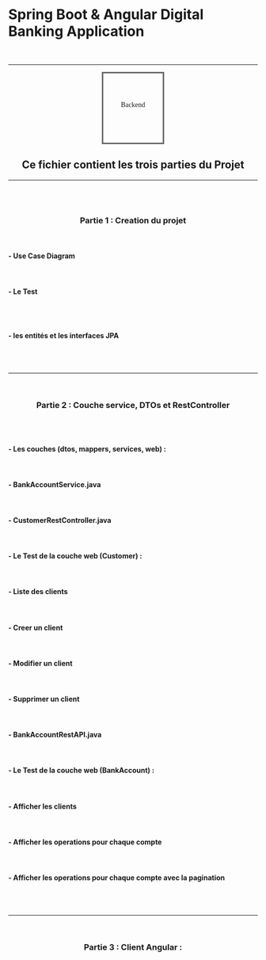 <h1>Spring Boot & Angular Digital Banking Application</h1>
<br>
<hr>
<style>
      /* Define the styles for the box */
      .box {
        width: 120px;
        height: 140px;
        border: 3px solid dimgrey;
        text-align: center; /* Center the text horizontally */
        line-height: 100px;/* Center the text vertically */
        font-family: "Cascadia Code";
      }
    </style>
<div>
<center>
    <center class="box">
      <p>Backend</p>
    </center>

</center>
    </div>



<h2><center>Ce fichier contient les trois parties du Projet</center></h2>
<hr>
<br>
<br>
<h3><center>Partie 1 : Creation du projet</center></h3>
<br>
<h4>- Use Case Diagram</h4>
<img src="captures/UseCase.PNG" alt="">
<br>
<br>    
<h4>- Le Test</h4>
<img src="captures/DB1.PNG" alt="">
<img src="captures/DB2.PNG" alt="">
<br>
<br>
<h4>- les entités et les interfaces JPA</h4>
<img src="captures/packages.PNG" alt="">
<br>
<br>
<br>
<hr>
<br>
<h3><center>Partie 2 : Couche service, DTOs et RestController</center></h3>
<br>
<br>
<h4>- Les couches (dtos, mappers, services, web) :</h4>
<img src="captures/ClassInter.PNG" alt="">
<br>
<br>
<h4>- BankAccountService.java</h4>
<img src="captures/BankAccountService.PNG" alt="">
<br>
<br>
<h4>- CustomerRestController.java</h4>
<img src="captures/CustomerRestController.PNG" alt="">
<br>
<br>
<h4>- Le Test de la couche web (Customer) :</h4>
<img src="captures/WebTest.PNG" alt="">
<br>
<br>
<h4>- Liste des clients</h4>
<img src="captures/CustomerGet.PNG" alt="">
<br>
<br>
<h4>- Creer un client</h4>
<img src="captures/PostCustomer.PNG" alt="">
<br>
<br>
<h4>- Modifier un client</h4>
<img src="captures/UpdateCustomer.PNG" alt="">
<br>
<br>
<h4>- Supprimer un client</h4>
<img src="captures/DeleteCustomer.PNG" alt="">
<br>
<br>
<h4>- BankAccountRestAPI.java</h4>
<img src="captures/BankAccountAPI_Class.PNG" alt="">
<br>
<br>
<h4>- Le Test de la couche web (BankAccount) :</h4>
<img src="captures/BankAccountAPI.PNG" alt="">
<br>
<br>
<h4>- Afficher les clients</h4>
<img src="captures/GetAccounts.PNG" alt="">
<br>
<br>
<h4>- Afficher les operations pour chaque compte</h4>
<img src="captures/GetOperations.PNG" alt="">
<br>
<br>
<h4>- Afficher les operations pour chaque compte avec la pagination</h4>
<img src="captures/GetAccounts&Pagination.PNG" alt="">
<br>
<br>
<br>
<hr>
<br>
<h3><center>Partie 3 : Client Angular :</center></h3>
<br>
<br>
<h4></h4>
<img src="captures" alt="">
<br>
<br>
<h4></h4>
<img src="captures" alt="">